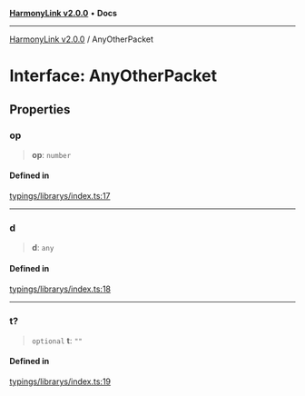 [**HarmonyLink v2.0.0**](../README.md) • **Docs**

***

[HarmonyLink v2.0.0](../globals.md) / AnyOtherPacket

# Interface: AnyOtherPacket

## Properties

### op

> **op**: `number`

#### Defined in

[typings/librarys/index.ts:17](https://github.com/Joniii11/HarmonyLink/blob/master/src/typings/librarys/index.ts#L17)

***

### d

> **d**: `any`

#### Defined in

[typings/librarys/index.ts:18](https://github.com/Joniii11/HarmonyLink/blob/master/src/typings/librarys/index.ts#L18)

***

### t?

> `optional` **t**: `""`

#### Defined in

[typings/librarys/index.ts:19](https://github.com/Joniii11/HarmonyLink/blob/master/src/typings/librarys/index.ts#L19)

